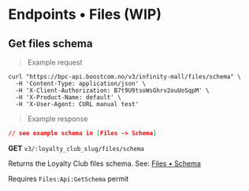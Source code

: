 # Endpoints &bull; Files (WIP)

## <a name="v3-get-files-schema"></a> Get files schema

> Example request

```shell
curl "https://bpc-api.boostcom.no/v3/infinity-mall/files/schema" \
  -H 'Content-Type: application/json' \
  -H 'X-Client-Authorization: B7t9U9tsoWsGhrv2ouUoSqpM' \
  -H 'X-Product-Name: default' \
  -H 'X-User-Agent: CURL manual test'
```

> Example response

```json
// see example schema in [Files -> Schema]
```

**GET** `v3/:loyalty_club_slug/files/schema`

Returns the Loyalty Club files schema. See: [Files &bull; Schema](#v3-file-schema)

<aside class="notice">
Requires <code>Files:Api:GetSchema</code> permit
</aside>
